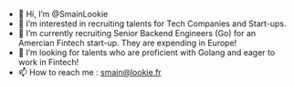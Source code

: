 - 👋 Hi, I’m @SmainLookie
- 👀 I’m interested in recruiting talents for Tech Companies and Start-ups.
- 🌱 I’m currently recruiting Senior Backend Engineers (Go) for an Amercian Fintech start-up. They are expending in Europe!
- 💞️ I’m looking for talents who are proficient with Golang and eager to work in Fintech!
- 📫 How to reach me : smain@lookie.fr

<!---
SmainLookie/SmainLookie is a ✨ special ✨ repository because its `README.md` (this file) appears on your GitHub profile.
You can click the Preview link to take a look at your changes.
--->

